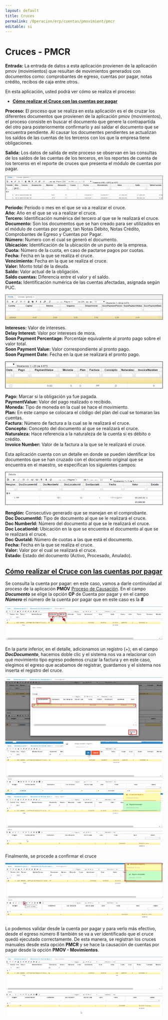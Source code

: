 ```yaml
---
layout: default
title: Cruces
permalink: /Operacion/erp/cuentas/pmovimient/pmcr
editable: si
---
```


# Cruces - PMCR

**Entrada:** La entrada de datos a esta aplicación provienen de la aplicación pmov (movimientos) que resultan de movimientos generados con documentos como: comprobantes de egreso, cuentas por pagar, notas crédito, recibos de caja entre otros.  

En esta aplicación, usted podrá ver cómo se realiza el proceso:  

* [**Cómo realizar el Cruce con las cuentas por pagar**](http://docs.oasisCom/Docs/edit/master/Operacion/erp/cuentas/pmovimient/pmcr#cómo-realizar-el-cruce-con-las-cuentas-por-pagar)

**Proceso:** El proceso que se realiza en esta aplicación es el de cruzar los diferentes documentos que provienen de la aplicación pmov (movimientos), el proceso consiste en buscar el documento que genere la contrapartida del otro para posteriormente confirmarlo y así  saldar el documento que se encuentra pendiente. Al causar los documentes pendientes se actualizan los saldos de las cuentas de los terceros con los que la empresa tiene obligaciones.  

**Salida:** Los datos de salida de este proceso se observan en las consultas de los saldos de las cuentas de los terceros, en los reportes  de cuenta de los terceros en el reporte de cruces que presenta el módulo de cuentas por pagar.  

![](PMCR1.png)

**Periodo:** Periodo o mes en el que se va a realizar el cruce.  
**Año:** Año en el que se va a realizar el cruce.  
**Tercero:** Identificación numérica del tercero al que se le realizará el cruce.  
**Documento:** Son los documentos que se han creado para ser utilizados en el módulo de cuentas por pagar, tan Notas Débito, Notas Crédito, Comprobantes de Egreso y Cuentas por Pagar.  
**Número:** Numero con el cual se generó el documento.  
**Ubicación:** Identificación de la ubicación de un punto de la empresa.  
**Cuota:** Número de la cuota, en caso de pactarse pagos por cuotas.  
**Fecha:** Fecha en la que se realiza el cruce.  
**Vencimiento:** Fecha en la que se realiza el cruce.  
**Valor:** Monto total de la deuda.  
**Saldo:** Valor actual de la obligación.  
**Saldo cuentas:** Diferencia entre el valor y el saldo.  
**Cuenta:** Identificación numérica de las cuentas afectadas, asignada según PUC.  

![](PMCR2.png)

**Intereses:** Valor de intereses.  
**Delay Interest:** Valor por intereses de mora.  
**Soon Payment Percentage:** Porcentaje equivalente al pronto pago sobre el valor total.  
**Soon Payment Value:** Valor correspondiente al pronto pago.  
**Soon Payment Date:** Fecha en la que se realizará el pronto pago.  

![](PMCR3.png)

**Pago:** Marcar si la obligación ya fue pagada.  
**PaymentValue:** Valor del pago realizado o recibido.  
**Moneda:** Tipo de moneda en la cual se hace el movimiento.  
**Plan:** En este campo se colocara el código del plan del cual se tomaran las cuentas.  
**Factura:** Número de factura a la cual se le realizará el cruce.  
**Concepto:** Concepto del documento al que se realizará el cruce.  
**Naturaleza:** Hace referencia a la naturaleza de la cuenta si es débito o crédito.  
**Invoice Number:** Valor de la factura a la que se le realizará el cruce.  

Esta aplicación cuenta con un detalle en donde se pueden identificar los documentos que se han cruzado con el documento original que se encuentra en el maestro, se especifican los siguientes campos:  

![](PMCR4.png)

**Renglón:** Consecutivo generado que se manejan en el comprobante.  
**Doc Documentld:** Tipo de documento al que se le realizará el cruce.  
**Doc Numberld:** Número del documento al que se le realizará el cruce.  
**Doc Locationld:** Ubicación en la que se encuentra el documento al que se le realizará el cruce.  
**Doc Quotald:** Número de cuotas a las que está el documento.  
**Fecha:** Fecha en la que se realiza el cruce.  
**Valor:** Valor por el cual se realizará el cruce.  
**Estado:** Estado del documento (Activo, Procesado, Anulado).  


##  [**Cómo realizar el Cruce con las cuentas por pagar**](http://docs.oasisCom/Docs/edit/master/Operacion/erp/cuentas/pmovimient/pmcr#cómo-realizar-el-cruce-con-las-cuentas-por-pagar)  

Se consulta la cuenta por pagar: en este caso, vamos a darle continuidad al proceso de la aplicación **PMOV** [Proceso de Causación](http://docs.oasiscom.com/Operacion/erp/cuentas/pmovimient/pmov#proceso-de-causación).  En el campo **_Documento_** se elige la opción **CP** de Cuenta por pagar y en el campo **_Número_** el número de la cuenta por pagar que en este caso es la **_8_**  

![](PMCR5.png)  

En la parte inferior, en el detalle, adicionamos un registro (+); en el campo **_DocDocumento_**, hacemos doble clic y el sistema nos va a relacionar con qué movimiento tipo egreso podemos cruzar la factura y en este caso, elegimos el egreso que acabamos de registrar, guardamos y el sistema nos inserta el registro del cruce.

![](PMCR6.png)  
![](PMCR7.png)  
![](PMCR8.png)

Finalmente, se procede a confirmar el cruce  

![](PMCR9.png)

Lo podemos validar desde la cuenta por pagar y para verlo más efectivo, desde el egreso número 8 también se va a ver identificado que el cruce quedó ejecutado correctamente.  De esta manera, se registran los cruces manuales desde esta opción **PMCR** y se hace la causación de cuentas por pagar desde la opción **PMOV - Movimientos**.  

![](PMCR10.png)







